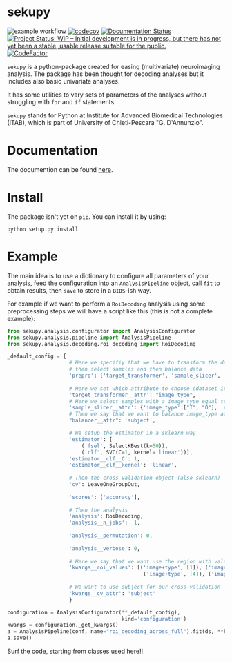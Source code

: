 # sekupy

![example workflow](https://github.com/robbisg/sekupy/actions/workflows/test.yaml/badge.svg)
[![codecov](https://codecov.io/gh/robbisg/sekupy/branch/master/graph/badge.svg)](https://codecov.io/gh/robbisg/sekupy)
[![Documentation Status](https://readthedocs.org/projects/sekupy/badge/?version=latest)](https://sekupy.readthedocs.io/en/latest/?badge=latest)
[![Project Status: WIP – Initial development is in progress, but there has not yet been a stable, usable release suitable for the public.](https://www.repostatus.org/badges/latest/wip.svg)](https://www.repostatus.org/#wip)
[![CodeFactor](https://www.codefactor.io/repository/github/robbisg/sekupy/badge)](https://www.codefactor.io/repository/github/robbisg/sekupy)

`sekupy` is a python-package created for easing (multivariate) neuroimaging analysis. The package has been thought for
decoding analyses but it includes also basic univariate analyses.

It has some utilities to vary sets of parameters of the analyses without struggling with `for` and `if` statements.

`sekupy` stands for Python at Institute for Advanced Biomedical Technologies (ITAB), which is part of University of Chieti-Pescara "G. D'Annunzio".

# Documentation

The documention can be found [here](https://sekupy.readthedocs.io/).

# Install
The package isn't yet on `pip`.
You can install it by using:
```
python setup.py install
```

# Example
The main idea is to use a dictionary to configure all parameters of your analysis, feed the configuration into an ```AnalysisPipeline``` object, call ```fit``` to obtain results, then ```save``` to store in a ```BIDS```-ish way.

For example if we want to perform a ```RoiDecoding``` analysis using some preprocessing steps we will have a script like this (this is not a complete example):
```python
from sekupy.analysis.configurator import AnalysisConfigurator
from sekupy.analysis.pipeline import AnalysisPipeline
from sekupy.analysis.decoding.roi_decoding import RoiDecoding

_default_config = {
                    # Here we specifiy that we have to transform the dataset labels
                    # then select samples and then balance data
                    'prepro': ['target_transformer', 'sample_slicer', 'balancer'],
                    
                    # Here we set which attribute to choose (dataset is a pymvpa dataset)
                    'target_transformer__attr': "image_type",
                    # Here we select samples with a image_type equal to I or O and evidence equal to 1
                    'sample_slicer__attr': {'image_type':["I", "O"], 'evidence':[1]},
                    # Then we say that we want to balance image_type at subject-level
                    "balancer__attr": 'subject',

                    # We setup the estimator in a sklearn way
                    'estimator': [
                        ('fsel', SelectKBest(k=50)),
                        ('clf', SVC(C=1, kernel='linear'))],
                    'estimator__clf__C': 1,
                    'estimator__clf__kernel': 'linear',
                    
                    # Then the cross-validation object (also sklearn)
                    'cv': LeaveOneGroupOut,
                    
                    'scores': ['accuracy'],
                    
                    # Then the analysis
                    'analysis': RoiDecoding,
                    'analysis__n_jobs': -1,
                    
                    'analysis__permutation': 0,
                    
                    'analysis__verbose': 0,
                    
                    # Here we say that we want use the region with value 1 in image+type mask
                    'kwargs__roi_values': [('image+type', [1]), ('image+type', [2]), ('image+type', [3]),
                                            ('image+type', [4]), ('image+type', [5])],
                    
                    # We want to use subject for our cross-validation
                    'kwargs__cv_attr': 'subject'
                    }

configuration = AnalysisConfigurator(**_default_config), 
                                     kind='configuration') 
kwargs = configuration._get_kwargs() 
a = AnalysisPipeline(conf, name="roi_decoding_across_full").fit(ds, **kwargs) 
a.save() 
```
Surf the code, starting from classes used here!!

